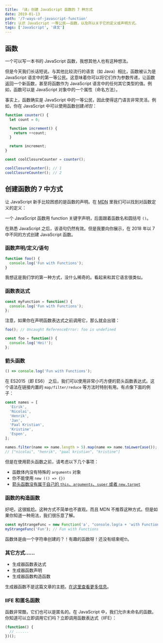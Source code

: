 ```yaml
---
title: 『译』创建 JavaScript 函数的 7 种方式
date: 2019-01-13
path: '/7-ways-of-javascript-function'
tldr: 认识 JavaScript 一等公民——函数，以及所以关于它的定义或声明方式。
tags: ['JavaScript', '译文']
---
```


## 函数

一个可以写一本书的 JavaScript 函数，我想其他人也有这种想法。

但是今天我们长话短说。与其他比较流行的语言（如 Java）相比，函数被认为是 JavaScript 语言中的第一等公民。这意味着你可以将它们作为参数传递，让函数返回一个新函数，甚至将函数作为 JavaScript 语言中的任何其它类型的值。例如，函数可以是 JavaScript 对象中的一个属性（命名方法）。

事实上，函数确实是 JavaScript 中的一等公民，因此使得这门语言非常灵活。例如，你在 JavaScript 中可以使用函数创建*闭包*：

```javascript
function counter() {
  let count = 0;

  function increment() {
    return ++count;
  }

  return increment;
}

const coolClosureCounter = counter();

coolClosureCounter(); // 1
coolClosureCounter(); // 2
```

## 创建函数的 7 中方式

让 JavaScript 新手比较困惑的是函数的声明。在 [MDN][mdn] 里我们可以找到对函数定义的定义：

一个 JavaScript 函数用 function 关键字声明，后面跟着函数名和圆括号 `()`。

在熟悉 JavaScript 之后，该语句仍然有效。但是我要向你展示，在 2018 年以 7 中不同的方式创建 JavaScript 函数。

### 函数声明/定义/语句

```javascript
function foo() {
  console.log('Fun with Functions');
}
```

我想这是我们学的第一种方式，没什么稀奇的。看起来和其它语言很类似。

### 函数表达式

```javascript
const myFunction = function() {
  console.log('Fun with Functions');
};
```

注意，如果你在声明函数表达式之前调用它，那么就会出错：

```javascript
foo(); // Uncaught ReferenceError: foo is undefined

const foo = function() {
  console.log('Hei!');
};
```

### 箭头函数

```javascript
() => console.log('Fun with Functions');
```

在 ES2015（即 ES6） 之后，我们可以使用非常小巧方便的箭头函数表达式。这个语法在链接内置的 `map/filter/reduce` 等方法时特别有用。有点像下面的例子：

```javascript
const names = [
  'Eirik',
  'Nicolai',
  'Henrik',
  'Jan',
  'Paal Kristian',
  'Kristine',
  'Espen',
];

names.filter(name => name.length > 5).map(name => name.toLowerCase());
// ["nicolai", "henrik", "paal kristian", "kristine"]
```

但是在使用箭头函数之前，请考虑以下几个事项：

- 函数体内没有特殊的 `arguments` 对象
- 你不能使用 `new (() => {})`
- [箭头函数没有属于自己的 `this`、`arguments`、`super` 或者 `new.target`][arrow-functions]

### 函数的构造函数

好吧，这很尴尬。这种方式不简单也不直观。而且 MDN 不推荐这种方式。但是如果你知道一种用法，我们很乐意了解。

```javascript
const myStrangeFunc = new Function('a', "console.log(a + 'with Functions')");
myStrangeFunc('Fun'); // Fun with Functions
```

函数体是由一个字符串创建的？！有趣的函数呀！还没有结束呢🤓。

### 其它方式……

- 生成器函数表达式
- 生成器函数声明
- 生成器函数构造函数

生成器函数不是这篇文章的主题。[在这里查看更多信息][generator-functions]。

### IIFE 和匿名函数

函数非常酷，它们也可以是匿名的。在 JavaScript 中，我们允许未命名的函数。你知道可以立即调用它们吗？立即调用函数表达式（IIFE）：

```javascript
(function() {
  // ......
})();
```

[mdn]: https://developer.mozilla.org/zh-CN/docs/Web/JavaScript/Guide/Functions
[arrow-functions]: https://developer.mozilla.org/zh-CN/docs/Web/JavaScript/Reference/Functions
[generator-functions]: https://developer.mozilla.org/en-US/docs/Web/JavaScript/Reference/Functions
